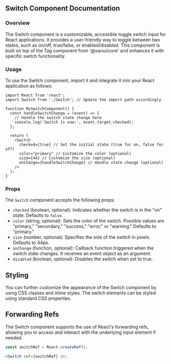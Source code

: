 ## Switch Component Documentation

### Overview
The Switch component is a customizable, accessible toggle switch input for React applications. It provides a user-friendly way to toggle between two states, such as on/off, true/false, or enabled/disabled. This component is built on top of the Tag component from '@xanui/core' and enhances it with specific switch functionality.


### Usage
To use the Switch component, import it and integrate it into your React application as follows:

```tsx
import React from 'react';
import Switch from './Switch'; // Update the import path accordingly

function MySwitchComponent() {
  const handleSwitchChange = (event) => {
    // Handle the switch state change here
    console.log('Switch is now:', event.target.checked);
  };

  return (
    <Switch
      checked={true} // Set the initial state (true for on, false for off)
      color="primary" // Customize the color (optional)
      size={44} // Customize the size (optional)
      onChange={handleSwitchChange} // Handle state change (optional)
    />
  );
}
```


### Props
The `Switch` component accepts the following props:



- `checked` (boolean, optional): Indicates whether the switch is in the "on" state. Defaults to `false`.
- `color` (string, optional): Sets the color of the switch. Possible values are "primary," "secondary," "success," "error," or "warning." Defaults to "primary."
- `size` (number, optional): Specifies the size of the switch in pixels. Defaults to 44px.
- `onChange` (function, optional): Callback function triggered when the switch state changes. It receives an event object as an argument.
- `disabled` (boolean, optional): Disables the switch when set to true.


## Styling
You can further customize the appearance of the Switch component by using CSS classes and inline styles. The switch elements can be styled using standard CSS properties.


## Forwarding Refs
The Switch component supports the use of React's forwarding refs, allowing you to access and interact with the underlying input element if needed.

```jsx
const switchRef = React.createRef();

<Switch ref={switchRef} />;

```
